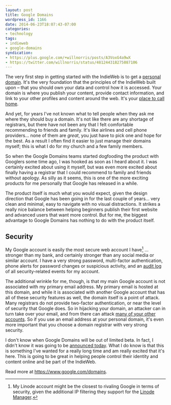 ```yaml
---
layout: post
title: Google Domains
wordpress_id: 1166
date: 2014-06-23T18:07:43-07:00
categories:
- technology
tags:
- indieweb
- google-domains
syndication:
- https://plus.google.com/+willnorris/posts/A3VoxG4a9wX
- https://twitter.com/willnorris/status/481244318275887106
---
```

The very first step in getting started with the IndieWeb is to get a [personal domain][].  It's the very foundation that
the principles of the IndieWeb built upon – that you should own your data and control how it is accessed.  Your domain
is where you publish your content, provide contact information, and link to your other profiles and content around the
web.  It's your [place to call home][].

And yet, for years I've not known what to tell people when they ask me where they should buy a domain.  It's not like
there are any shortage of registrars, but there have not been any that I felt comfortable recommending to friends and
family.  It's like airlines and cell phone providers... none of them are *great*, you just have to pick one and hope for
the best.  As a result I often find it easier to just manage their domains myself; this is what I do for my church and a
few family members.

So when the Google Domains teams started dogfooding the product with Googlers some time ago, I was hooked as soon as I
heard about it.  I was certainly excited about using it myself, but was even more excited about finally having a
registrar that I could recommend to family and friends without apology.  As silly as it seems, this is one of the more
exciting products for me personally that Google has released in a while.

The product itself is much what you would expect, given the design direction that Google has been going in for the last
couple of years... very clean and minimal, easy to navigate with no visual distractions.  It strikes a really nice
balance between helping beginners publish their first website and advanced users that want more control.  But for me,
the biggest advantage to Google Domains has nothing to do with the product itself.

## Security ##

My Google account is easily the most secure web account I have[^1] ... stronger than my bank, and certainly stronger
than any social media or similar account.  I have a very strong password, multi-factor authentication, phone alerts for
password changes or suspicious activity, and an [audit log][] of all security-related events for my account.

The additional wrinkle for me, though, is that my main Google account is not associated with my primary email address.
My primary email is hosted at this domain, and while it is associated with another Google account that has all of these
security features as well, the domain itself is a point of attack.  Many registrars do not provide two-factor
authentication, or near the level of security that Google does.  So in hijacking your domain, an attacker can in turn
take over your email, and from there can attack [many of your other accounts][honan].  So if you use an email address at
your personal domain, it's even more important that you choose a domain registrar with very strong security.

I don't know when Google Domains will be out of limited beta.  In fact, I didn't know it was going to be [announced
today][].  What I do know is that this is something I've wanted for a really long time and am really excited that it's
here.  This is going to be great in helping people control their identity and content online and be part of the
IndieWeb.

Read more at <https://www.google.com/domains>.

[personal domain]: http://indiewebcamp.com/personal-domain
[place to call home]: https://willnorris.com/2013/08/a-place-to-call-home
[audit log]: https://www.google.com/settings/security
[honan]: http://www.wired.com/2012/08/apple-amazon-mat-honan-hacking/
[announced today]: https://plus.google.com/+GoogleBusiness/posts/Dkhw41XJigw
[google-domains]: https://www.google.com/domains

[^1]: My Linode account might be the closest to rivaling Google in terms of security, given the additional IP filtering they support for the [Linode Manager](https://library.linode.com/linode-manager-security).
